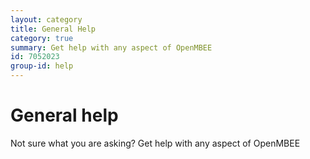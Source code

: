 ```yaml
---
layout: category
title: General Help
category: true
summary: Get help with any aspect of OpenMBEE
id: 7052023
group-id: help
---
```


# General help

Not sure what you are asking? Get help with any aspect of OpenMBEE
